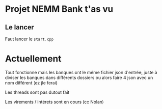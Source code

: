 # Projet NEMM Bank t'as vu

## Le lancer
Faut lancer le `start.cpp`

# Actuellement
Tout fonctionne mais les banques ont le même fichier json d'entrée, juste à diviser les banques dans différents dossiers ou alors faire 4 json avec un nom différent (ez jle ferai)

Les threads sont pas dutout fait

Les virements / intérets sont en cours (cc Nolan)
